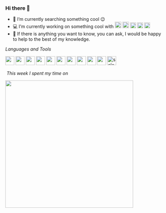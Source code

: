 ### Hi there 👋
- 🔭 I’m currently searching something cool :wink:
- 💻 I’m currently working on something cool with <img src="https://cdn.jsdelivr.net/gh/devicons/devicon/icons/java/java-original-wordmark.svg" width="20" height="20"/> <img src="https://cdn.jsdelivr.net/gh/devicons/devicon/icons/python/python-original-wordmark.svg" width="20" height="20"/> <img src="https://raw.githubusercontent.com/detain/svg-logos/780f25886640cef088af994181646db2f6b1a3f8/svg/selenium-logo.svg" alt="selenium" width="18" height="18"/>  <img src="https://avatars.githubusercontent.com/u/574284?s=200&v=4" width="18" height="18"/> <img src="https://cdn.jsdelivr.net/gh/devicons/devicon/icons/laravel/laravel-plain-wordmark.svg" width="18" height="18"/>
- 💬 If there is anything you want to know, you can ask, I would be happy to help to the best of my knowledge.


*Languages&nbsp;and&nbsp;Tools*
  <br/>
  <p align="left">  <img src="https://cdn.jsdelivr.net/gh/devicons/devicon/icons/windows8/windows8-original.svg" width="28" height="28"/>  <img src="https://cdn.jsdelivr.net/gh/devicons/devicon/icons/html5/html5-original.svg" width="28" height="28"/> <img src="https://cdn.jsdelivr.net/gh/devicons/devicon/icons/css3/css3-original.svg" width="28" height="28"/> <img src="https://cdn.jsdelivr.net/gh/devicons/devicon/icons/bootstrap/bootstrap-original.svg" width="28" height="28"/> <img src="https://cdn.jsdelivr.net/gh/devicons/devicon/icons/php/php-original.svg" width="28" height="28"/> <img src="https://cdn.jsdelivr.net/gh/devicons/devicon/icons/laravel/laravel-plain-wordmark.svg" width="28" height="28"/> <img src="https://cdn.jsdelivr.net/gh/devicons/devicon/icons/java/java-original-wordmark.svg" width="28" height="28"/>  <img src="https://cdn.jsdelivr.net/gh/devicons/devicon/icons/microsoftsqlserver/microsoftsqlserver-plain-wordmark.svg" width="28" height="28"/> <img src="https://cdn.jsdelivr.net/gh/devicons/devicon/icons/mysql/mysql-original-wordmark.svg" width="28" height="28"/> <img src="https://cdn.jsdelivr.net/gh/devicons/devicon/icons/jenkins/jenkins-original.svg" width="28" height="28" /> <img src="https://raw.githubusercontent.com/detain/svg-logos/780f25886640cef088af994181646db2f6b1a3f8/svg/selenium-logo.svg" alt="selenium" width="28" height="28"/>
  
 &nbsp;*This week I spent my time on*
  
  <p align="left">
 <img src="https://wakatime.com/share/@02caed5c-d23e-4dfb-8c7a-dbc307d5374b/698ac56a-799a-484c-89f8-56b1f37b5c73.svg" width="400" height="400"/>
  </p>
  
  
  
<!--
**ysnblgn/ysnblgn** is a ✨ _special_ ✨ repository because its `README.md` (this file) appears on your GitHub profile.

Here are some ideas to get you started:

- 🔭 I’m currently working on ...
- 🌱 I’m currently learning ...
- 👯 I’m looking to collaborate on ...
- 🤔 I’m looking for help with ...
- 💬 Ask me about ...
- 📫 How to reach me: ...
- 😄 Pronouns: ...
- ⚡ Fun fact: ...
<img src="https://cdn.jsdelivr.net/gh/devicons/devicon/icons/unix/unix-original.svg" width="28" height="28"/>
<img src="https://cdn.jsdelivr.net/gh/devicons/devicon/icons/python/python-original-wordmark.svg" width="28" height="28"/>
<img src="https://cdn.jsdelivr.net/gh/devicons/devicon/icons/linux/linux-original.svg" width="28" height="28"/>
-->
